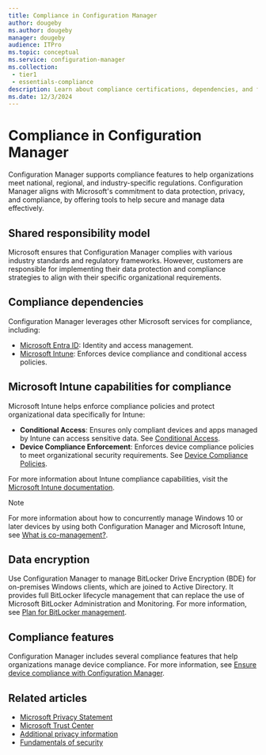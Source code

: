 ```yaml
---
title: Compliance in Configuration Manager
author: dougeby
ms.author: dougeby
manager: dougeby
audience: ITPro
ms.topic: conceptual
ms.service: configuration-manager
ms.collection: 
 - tier1
 - essentials-compliance
description: Learn about compliance certifications, dependencies, and features in Configuration Manager supporting data protection and regulatory requirements.
ms.date: 12/3/2024
---
```


# Compliance in Configuration Manager

Configuration Manager supports compliance features to help organizations meet national, regional, and industry-specific regulations. Configuration Manager aligns with Microsoft's commitment to data protection, privacy, and compliance, by offering tools to help secure and manage data effectively.

## Shared responsibility model

Microsoft ensures that Configuration Manager complies with various industry standards and regulatory frameworks. However, customers are responsible for implementing their data protection and compliance strategies to align with their specific organizational requirements.

## Compliance dependencies

Configuration Manager leverages other Microsoft services for compliance, including:

- [Microsoft Entra ID](/entra/fundamentals/whatis): Identity and access management.
- [Microsoft Intune](/mem/intune): Enforces device compliance and conditional access policies.

## Microsoft Intune capabilities for compliance

Microsoft Intune helps enforce compliance policies and protect organizational data specifically for Intune:

- **Conditional Access**: Ensures only compliant devices and apps managed by Intune can access sensitive data. See [Conditional Access](/mem/intune/protect/conditional-access).
- **Device Compliance Enforcement**: Enforces device compliance policies to meet organizational security requirements. See [Device Compliance Policies](/mem/intune/protect/device-compliance-get-started).

For more information about Intune compliance capabilities, visit the [Microsoft Intune documentation](/mem/intune).
> [!NOTE]
> For more information about how to concurrently manage Windows 10 or later devices by using both Configuration Manager and Microsoft Intune, see [What is co-management?](/mem/configmgr/comanage/overview).

## Data encryption

Use Configuration Manager to manage BitLocker Drive Encryption (BDE) for on-premises Windows clients, which are joined to Active Directory. It provides full BitLocker lifecycle management that can replace the use of Microsoft BitLocker Administration and Monitoring. For more information, see [Plan for BitLocker management](/mem/configmgr/protect/plan-design/bitlocker-management).

## Compliance features

Configuration Manager includes several compliance features that help organizations manage device compliance. For more information, see [Ensure device compliance with Configuration Manager](/mem/configmgr/compliance/understand/ensure-device-compliance).

## Related articles

- [Microsoft Privacy Statement](https://privacy.microsoft.com/privacystatement)
- [Microsoft Trust Center](https://www.microsoft.com/trust-center)
- [Additional privacy information](/mem/configmgr/security/additional-privacy)
- [Fundamentals of security](fundamentals-of-security.md)
